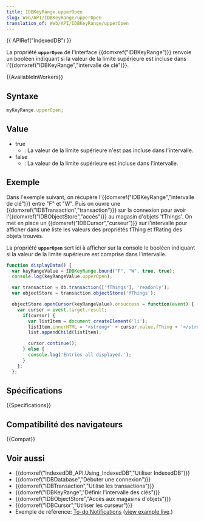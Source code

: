 ```yaml
---
title: IDBKeyRange.upperOpen
slug: Web/API/IDBKeyRange/upperOpen
translation_of: Web/API/IDBKeyRange/upperOpen
---
```


{{ APIRef("IndexedDB") }}

La propriété **`upperOpen`** de l'interface {{domxref("IDBKeyRange")}} renvoie un booléen indiquant si la valeur de la limite supérieure est incluse dans l'{{domxref("IDBKeyRange","intervalle de clé")}}.

{{AvailableInWorkers}}

## Syntaxe

```js
myKeyRange.upperOpen;
```

## Value

- true
  - : La valeur de la limite supérieure n'est pas incluse dans l'intervalle.
- false
  - : La valeur de la limite supérieure est incluse dans l'intervalle.

## Exemple

Dans l'exemple suivant, on récupère l'{{domxref("IDBKeyRange","intervalle de clé")}} entre "F" et "W". Puis on ouvre une {{domxref("IDBTransaction","transaction")}} sur la connexion pour avoir l’{{domxref("IDBObjectStore","accès")}} au magasin d'objets 'fThings'. On met en place un {{domxref("IDBCursor","curseur")}} sur l'intervalle pour afficher dans une liste les valeurs des propriétés fThing et fRating des objets trouvés.

La propriété **`upperOpen`** sert ici à afficher sur la console le booléen indiquant si la valeur de la limite supérieure est comprise dans l'intervalle.

```js
function displayData() {
  var keyRangeValue = IDBKeyRange.bound("F", "W", true, true);
  console.log(keyRangeValue.upperOpen);

  var transaction = db.transaction(['fThings'], 'readonly');
  var objectStore = transaction.objectStore('fThings');

  objectStore.openCursor(keyRangeValue).onsuccess = function(event) {
    var cursor = event.target.result;
      if(cursor) {
        var listItem = document.createElement('li');
        listItem.innerHTML = '<strong>' + cursor.value.fThing + '</strong>, ' + cursor.value.fRating;
        list.appendChild(listItem);

        cursor.continue();
      } else {
        console.log('Entries all displayed.');
      }
    };
  };
```

## Spécifications

{{Specifications}}

## Compatibilité des navigateurs

{{Compat}}

## Voir aussi

- {{domxref("IndexedDB_API.Using_IndexedDB","Utiliser IndexedDB")}}
- {{domxref("IDBDatabase","Débuter une connexion")}}
- {{domxref("IDBTransaction","Utilisé les transactions")}}
- {{domxref("IDBKeyRange","Définir l'intervalle des clés")}}
- {{domxref("IDBObjectStore","Accès aux magasins d'objets")}}
- {{domxref("IDBCursor","Utiliser les curseur")}}
- Exemple de référence: [To-do Notifications](https://github.com/mdn/dom-examples/tree/main/to-do-notifications) ([view example live](https://mdn.github.io/dom-examples/to-do-notifications/).)
